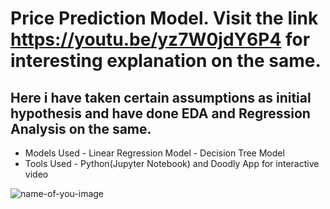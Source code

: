 # Price Prediction Model. Visit the link https://youtu.be/yz7W0jdY6P4 for interesting explanation on the same.
## Here i have taken certain assumptions as initial hypothesis and have done EDA and Regression Analysis on the same. 
- Models Used - Linear Regression Model
              - Decision Tree Model
- Tools Used - Python(Jupyter Notebook) and Doodly App for interactive video
 
![name-of-you-image](https://encrypted-tbn0.gstatic.com/images?q=tbn:ANd9GcQEVBpO_B-qMOzFFyUe9gowfW6sQQs3yZBFUQ&usqp=CAU) 
